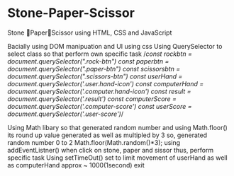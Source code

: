 # Stone-Paper-Scissor
Stone 🗿Paper🤚Scissor using HTML, CSS and JavaScript

Bacially using DOM manipuation and UI using css
Using QuerySelector to select class so that perform own specific task
/*const rockbtn = document.querySelector(".rock-btn")
const paperbtn = document.querySelector(".paper-btn")
const scissorsbtn = document.querySelector(".scissors-btn")
const userHand  = document.querySelector('.user.hand-icon')
const computerHand = document.querySelector('.computer.hand-icon')
const result = document.querySelector('.result')
const computerScore = document.querySelector('.computer-score')
const userScore = document.querySelector('.user-score')*/

Using Math libary so that generated random number and using Math.floor() its round up value generated as well as multipled by 3 so, generated random number 0 to 2
Math.floor(Math.random()*3);
using addEventListner() when click on stone, paper and sissor thus, perform specific task 
Using setTimeOut() set to limit movement of userHand as well as computerHand approx ~ 1000(1second)
exit
